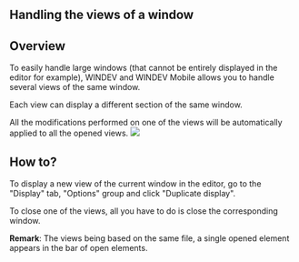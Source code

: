 


## Handling the views of a window 
			



<a name="NOTE1"></a>
<a name="NOTE1_1"></a>


## Overview
<a name="overview_ELTTEXTE000086"></a>
To easily handle large windows (that cannot be entirely displayed in the editor for example), WINDEV and WINDEV Mobile allows you to handle several views of the same window. 

Each view can display a different section of the same window. 

All the modifications performed on one of the views will  be automatically applied to all the opened views.
![](https://doc.pcsoft.fr/en-US/images/image.awp?langid=3&name=Vue_Fen.gif)


<a name="NOTE2"></a>
<a name="NOTE2_1"></a>


## How to?
<a name="how_ELTTEXTE000110"></a>
To display a new view of the current window in the editor, go to the "Display" tab, "Options" group and click "Duplicate display".

To close one of the views, all you have to do is close the corresponding window. 

**Remark**: The views being based on the same file, a single opened element appears in the bar of open elements.


